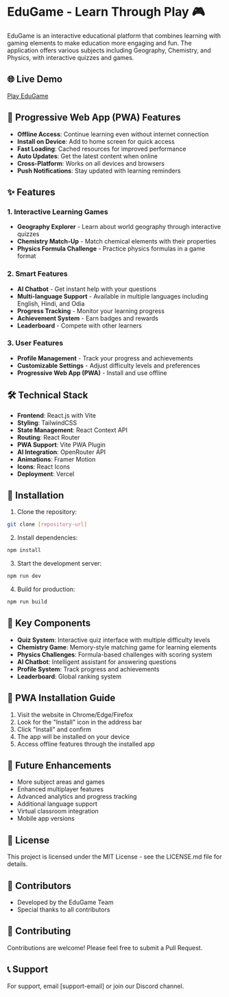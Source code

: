# EduGame - Learn Through Play 🎮

EduGame is an interactive educational platform that combines learning with gaming elements to make education more engaging and fun. The application offers various subjects including Geography, Chemistry, and Physics, with interactive quizzes and games.

## 🌐 Live Demo
[Play EduGame](https://edu-games-play-and-learn1.vercel.app/chat)

## 📱 Progressive Web App (PWA) Features

- **Offline Access**: Continue learning even without internet connection
- **Install on Device**: Add to home screen for quick access
- **Fast Loading**: Cached resources for improved performance
- **Auto Updates**: Get the latest content when online
- **Cross-Platform**: Works on all devices and browsers
- **Push Notifications**: Stay updated with learning reminders

## ✨ Features

### 1. Interactive Learning Games
- **Geography Explorer** - Learn about world geography through interactive quizzes
- **Chemistry Match-Up** - Match chemical elements with their properties
- **Physics Formula Challenge** - Practice physics formulas in a game format

### 2. Smart Features
- **AI Chatbot** - Get instant help with your questions
- **Multi-language Support** - Available in multiple languages including English, Hindi, and Odia
- **Progress Tracking** - Monitor your learning progress
- **Achievement System** - Earn badges and rewards
- **Leaderboard** - Compete with other learners

### 3. User Features
- **Profile Management** - Track your progress and achievements
- **Customizable Settings** - Adjust difficulty levels and preferences
- **Progressive Web App (PWA)** - Install and use offline

## 🛠️ Technical Stack

- **Frontend**: React.js with Vite
- **Styling**: TailwindCSS
- **State Management**: React Context API
- **Routing**: React Router
- **PWA Support**: Vite PWA Plugin
- **AI Integration**: OpenRouter API
- **Animations**: Framer Motion
- **Icons**: React Icons
- **Deployment**: Vercel

## 📱 Installation

1. Clone the repository:
```bash
git clone [repository-url]
```

2. Install dependencies:
```bash
npm install
```

3. Start the development server:
```bash
npm run dev
```

4. Build for production:
```bash
npm run build
```

## 🌟 Key Components

- **Quiz System**: Interactive quiz interface with multiple difficulty levels
- **Chemistry Game**: Memory-style matching game for learning elements
- **Physics Challenges**: Formula-based challenges with scoring system
- **AI Chatbot**: Intelligent assistant for answering questions
- **Profile System**: Track progress and achievements
- **Leaderboard**: Global ranking system

## 🔧 PWA Installation Guide

1. Visit the website in Chrome/Edge/Firefox
2. Look for the "Install" icon in the address bar
3. Click "Install" and confirm
4. The app will be installed on your device
5. Access offline features through the installed app

## 🎯 Future Enhancements

- More subject areas and games
- Enhanced multiplayer features
- Advanced analytics and progress tracking
- Additional language support
- Virtual classroom integration
- Mobile app versions

## 📄 License

This project is licensed under the MIT License - see the LICENSE.md file for details.

## 👥 Contributors

- Developed by the EduGame Team
- Special thanks to all contributors

## 🤝 Contributing

Contributions are welcome! Please feel free to submit a Pull Request.

## 📞 Support

For support, email [support-email] or join our Discord channel.